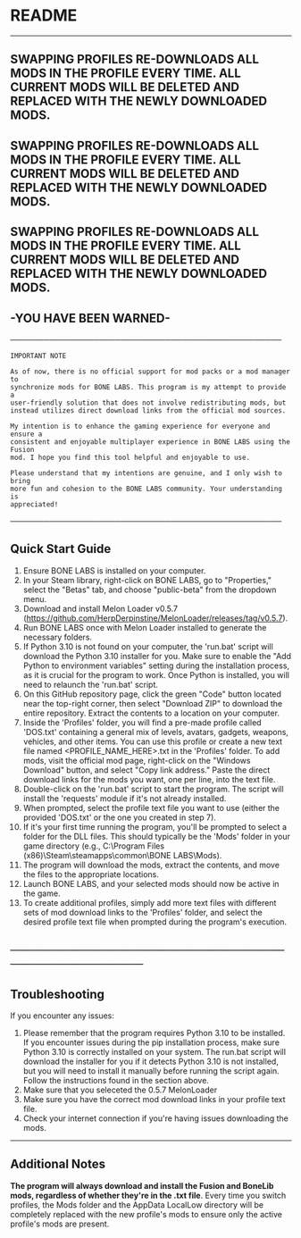 # **README**

---
**SWAPPING PROFILES RE-DOWNLOADS ALL MODS IN THE PROFILE EVERY TIME.**
**ALL CURRENT MODS WILL BE DELETED AND REPLACED WITH THE NEWLY DOWNLOADED MODS.**
---
**SWAPPING PROFILES RE-DOWNLOADS ALL MODS IN THE PROFILE EVERY TIME.**
**ALL CURRENT MODS WILL BE DELETED AND REPLACED WITH THE NEWLY DOWNLOADED MODS.**
---
**SWAPPING PROFILES RE-DOWNLOADS ALL MODS IN THE PROFILE EVERY TIME.**
**ALL CURRENT MODS WILL BE DELETED AND REPLACED WITH THE NEWLY DOWNLOADED MODS.**
---
**-YOU HAVE BEEN WARNED-**
---
─────────────────────────────────────────────────

    IMPORTANT NOTE
        
    As of now, there is no official support for mod packs or a mod manager to
    synchronize mods for BONE LABS. This program is my attempt to provide a
    user-friendly solution that does not involve redistributing mods, but
    instead utilizes direct download links from the official mod sources.

    My intention is to enhance the gaming experience for everyone and ensure a
    consistent and enjoyable multiplayer experience in BONE LABS using the Fusion
    mod. I hope you find this tool helpful and enjoyable to use.

    Please understand that my intentions are genuine, and I only wish to bring
    more fun and cohesion to the BONE LABS community. Your understanding is
    appreciated!

─────────────────────────────────────────────────

Quick Start Guide
---
1. Ensure BONE LABS is installed on your computer.
2. In your Steam library, right-click on BONE LABS, go to "Properties," select the "Betas" tab, and choose "public-beta" from the dropdown menu.
3. Download and install Melon Loader v0.5.7 (https://github.com/HerpDerpinstine/MelonLoader/releases/tag/v0.5.7).
4. Run BONE LABS once with Melon Loader installed to generate the necessary folders.
5. If Python 3.10 is not found on your computer, the 'run.bat' script will download the Python 3.10 installer for you. Make sure to enable the "Add Python to environment variables" setting during the installation process, as it is crucial for the program to work. Once Python is installed, you will need to relaunch the 'run.bat' script.
7. On this GitHub repository page, click the green "Code" button located near the top-right corner, then select "Download ZIP" to download the entire repository. Extract the contents to a location on your computer.
8. Inside the 'Profiles' folder, you will find a pre-made profile called 'DOS.txt' containing a general mix of levels, avatars, gadgets, weapons, vehicles, and other items. You can use this profile or create a new text file named <PROFILE_NAME_HERE>.txt in the 'Profiles' folder. To add mods, visit the official mod page, right-click on the "Windows Download" button, and select "Copy link address." Paste the direct download links for the mods you want, one per line, into the text file.
9. Double-click on the 'run.bat' script to start the program. The script will install the 'requests' module if it's not already installed.
10. When prompted, select the profile text file you want to use (either the provided 'DOS.txt' or the one you created in step 7).
11. If it's your first time running the program, you'll be prompted to select a folder for the DLL files. This should typically be the 'Mods' folder in your game directory (e.g., C:\Program Files (x86)\Steam\steamapps\common\BONE LABS\Mods).
12. The program will download the mods, extract the contents, and move the files to the appropriate locations.
13. Launch BONE LABS, and your selected mods should now be active in the game.
14. To create additional profiles, simply add more text files with different sets of mod download links to the 'Profiles' folder, and select the desired profile text file when prompted during the program's execution.

─────────────────────────────────────────────────
---
Troubleshooting
---
If you encounter any issues: 
1. Please remember that the program requires Python 3.10 to be installed. If you encounter issues during the pip installation process, make sure Python 3.10 is correctly installed on your system. The run.bat script will download the installer for you if it detects Python 3.10 is not installed, but you will need to install it manually before running the script again. Follow the instructions found in the section above.
2. Make sure that you seleceted the 0.5.7 MelonLoader
3. Make sure you have the correct mod download links in your profile text file.
4. Check your internet connection if you're having issues downloading the mods.

---
Additional Notes
---

**The program will always download and install the Fusion and BoneLib mods, regardless of whether they're in the <PROFILE>.txt file**.
Every time you switch profiles, the Mods folder and the AppData LocalLow directory will be completely replaced with the new profile's mods to ensure only the active profile's mods are present.

